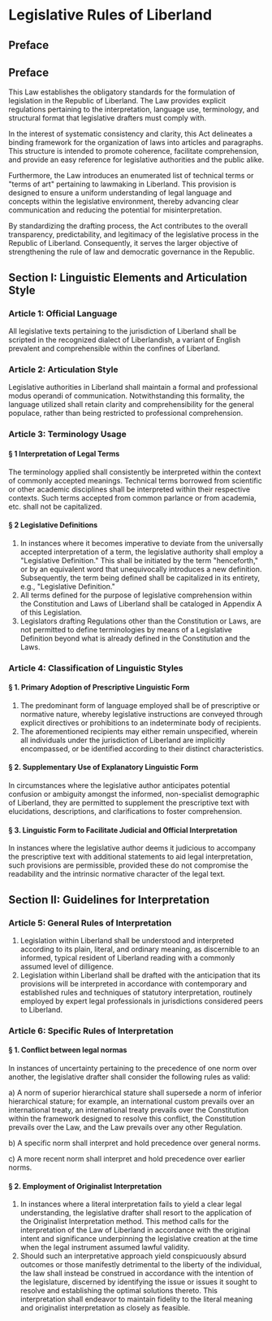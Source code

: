 # Legislative Rules of Liberland

## Preface
## Preface
This Law establishes the obligatory standards for the formulation of legislation in the Republic of Liberland. The Law provides explicit regulations pertaining to the interpretation, language use, terminology, and structural format that legislative drafters must comply with. 

In the interest of systematic consistency and clarity, this Act delineates a binding framework for the organization of laws into articles and paragraphs. This structure is intended to promote coherence, facilitate comprehension, and provide an easy reference for legislative authorities and the public alike.

Furthermore, the Law introduces an enumerated list of technical terms or "terms of art" pertaining to lawmaking in Liberland. This provision is designed to ensure a uniform understanding of legal language and concepts within the legislative environment, thereby advancing clear communication and reducing the potential for misinterpretation.

By standardizing the drafting process, the Act contributes to the overall transparency, predictability, and legitimacy of the legislative process in the Republic of Liberland. Consequently, it serves the larger objective of strengthening the rule of law and democratic governance in the Republic.

## Section I: Linguistic Elements and Articulation Style

### Article 1: Official Language
All legislative texts pertaining to the jurisdiction of Liberland shall be scripted in the recognized dialect of Liberlandish, a variant of English prevalent and comprehensible within the confines of Liberland.

### Article 2: Articulation Style
Legislative authorities in Liberland shall maintain a formal and professional modus operandi of communication. Notwithstanding this formality, the language utilized shall retain clarity and comprehensibility for the general populace, rather than being restricted to professional comprehension.

### Article 3: Terminology Usage
#### § 1 Interpretation of Legal Terms
The terminology applied shall consistently be interpreted within the context of commonly accepted meanings. Technical terms borrowed from scientific or other academic disciplines shall be interpreted within their respective contexts. Such terms accepted from common parlance or from academia, etc. shall not be capitalized.

#### § 2 Legislative Definitions
1. In instances where it becomes imperative to deviate from the universally accepted interpretation of a term, the legislative authority shall employ a "Legislative Definition." This shall be initiated by the term "henceforth," or by an equivalent word that unequivocally introduces a new definition. Subsequently, the term being defined shall be capitalized in its entirety, e.g., "Legislative Definition."
2. All terms defined for the purpose of legislative comprehension within the Constitution and Laws of Liberland shall be cataloged in Appendix A of this Legislation.
3. Legislators drafting Regulations other than the Constitution or Laws, are not permitted to define terminologies by means of a Legislative Definition beyond what is already defined in the Constitution and the Laws.

### Article 4: Classification of Linguistic Styles
#### § 1. Primary Adoption of Prescriptive Linguistic Form
1. The predominant form of language employed shall be of prescriptive or normative nature, whereby legislative instructions are conveyed through explicit directives or prohibitions to an indeterminate body of recipients.
2. The aforementioned recipients may either remain unspecified, wherein all individuals under the jurisdiction of Liberland are implicitly encompassed, or be identified according to their distinct characteristics.

#### § 2. Supplementary Use of Explanatory Linguistic Form
In circumstances where the legislative author anticipates potential confusion or ambiguity amongst the informed, non-specialist demographic of Liberland, they are permitted to supplement the prescriptive text with elucidations, descriptions, and clarifications to foster comprehension.

#### § 3. Linguistic Form to Facilitate Judicial and Official Interpretation
In instances where the legislative author deems it judicious to accompany the prescriptive text with additional statements to aid legal interpretation, such provisions are permissible, provided these do not compromise the readability and the intrinsic normative character of the legal text.

## Section II: Guidelines for Interpretation
### Article 5: General Rules of Interpretation
1. Legislation within Liberland shall be understood and interpreted according to its plain, literal, and ordinary meaning, as discernible to an informed, typical resident of Liberland reading with a commonly assumed level of dilligence.
2. Legislation within Liberland shall be drafted with the anticipation that its provisions will be interpreted in accordance with contemporary and established rules and techniques of statutory interpretation, routinely employed by expert legal professionals in jurisdictions considered peers to Liberland.

### Article 6: Specific Rules of Interpretation

#### § 1. Conflict between legal normas

In instances of uncertainty pertaining to the precedence of one norm over another, the legislative drafter shall consider the following rules as valid:

a) A norm of superior hierarchical stature shall supersede a norm of inferior hierarchical stature; for example, an international custom prevails over an international treaty, an international treaty prevails over the Constitution within the framework designed to resolve this conflict, the Constitution prevails over the Law, and the Law prevails over any other Regulation.

b) A specific norm shall interpret and hold precedence over general norms.

c) A more recent norm shall interpret and hold precedence over earlier norms.

#### § 2. Employment of Originalist Interpretation
1) In instances where a literal interpretation fails to yield a clear legal understanding, the legislative drafter shall resort to the application of the Originalist Interpretation method. This method calls for the interpretation of the Law of Liberland in accordance with the original intent and significance underpinning the legislative creation at the time when the legal instrument assumed lawful validity.
2) Should such an interpretative approach yield conspicuously absurd outcomes or those manifestly detrimental to the liberty of the individual, the law shall instead be construed in accordance with the intention of the legislature, discerned by identifying the issue or issues it sought to resolve and establishing the optimal solutions thereto. This interpretation shall endeavor to maintain fidelity to the literal meaning and originalist interpretation as closely as feasible.
